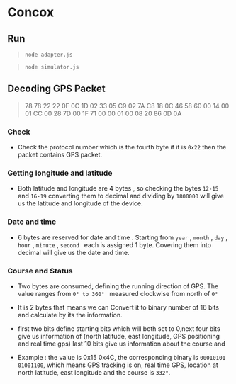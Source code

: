 # Concox
## Run
> ```node adapter.js```

> ```node simulator.js```

## Decoding GPS Packet
> 78 78 22 22 0F 0C 1D 02 33 05 C9 02 7A C8 18 0C 46 58 60 00 14 00 01 CC 00 28 7D 00 1F 71 00 00 01 00 08 20 86 0D 0A
### Check 
- Check the protocol number which is the fourth byte if it is `0x22` then the packet contains GPS packet.

### Getting longitude and latitude
- Both latitude and longitude are 4 bytes , so checking the bytes `12-15` and `16-19` converting them to decimal and dividing by `1800000` will give us the latitude and longitude of the device.

### Date and time
- 6 bytes are reserved for date and time . Starting from `year` , `month` , `day` , `hour` , `minute` , `second ` each is assigned 1 byte. Covering them into decimal will give us the date and time.

### Course and Status
- Two  bytes are consumed, defining the running direction of GPS. The value ranges from `0° to 360° ` measured clockwise from north of `0°`

- It is 2 bytes that means we can Convert it to binary number of 16 bits and calculate by its the information.

- first two bits define starting bits which will both set to 0,next four bits give us information of (north latitude, east longitude, GPS positioning and real time gps) last 10 bits give us information about the course and
- Example : the value is 0x15 0x4C, the corresponding binary is `00010101 01001100`, which means GPS tracking is on, real time GPS, location at north latitude, east longitude and the course is  `332°`.
